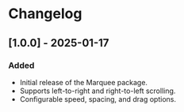 # Changelog

## [1.0.0] - 2025-01-17
### Added
- Initial release of the Marquee package.
- Supports left-to-right and right-to-left scrolling.
- Configurable speed, spacing, and drag options.
